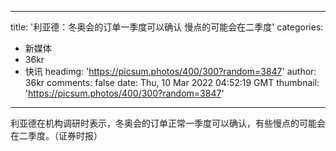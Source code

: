 
---
title: '利亚德：冬奥会的订单一季度可以确认 慢点的可能会在二季度'
categories: 
 - 新媒体
 - 36kr
 - 快讯
headimg: 'https://picsum.photos/400/300?random=3847'
author: 36kr
comments: false
date: Thu, 10 Mar 2022 04:52:19 GMT
thumbnail: 'https://picsum.photos/400/300?random=3847'
---

<div>   
利亚德在机构调研时表示，冬奥会的订单正常一季度可以确认，有些慢点的可能会在二季度。（证券时报）  
</div>
            